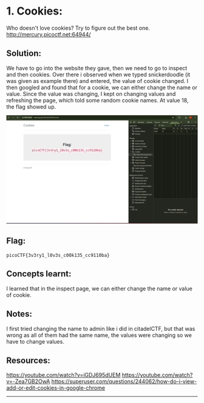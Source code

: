 # 1. Cookies:

Who doesn't love cookies? Try to figure out the best one. http://mercury.picoctf.net:64944/

## Solution:

We have to go into the website they gave, then we need to go to inspect and then cookies. Over there i observed when we typed snickerdoodle (it was given as example there) and entered, the value of cookie changed. I then googled and found that for a cookie, we can either change the name or value. Since the value was changing, I kept on changing values and refreshing the page, which told some random cookie names. At value 18, the flag showed up.

![screenshot when i got the flag](images/cookies_solution.png)

## Flag:

```
picoCTF{3v3ry1_l0v3s_c00k135_cc9110ba}
```

## Concepts learnt:

I learned that in the inspect page, we can either change the name or value of cookie. 

## Notes:

I first tried changing the name to admin like i did in citadelCTF, but that was wrong as all of them had the same name, the values were changing so we have to change values.  

## Resources:

https://youtube.com/watch?v=iGDJ695dUEM
https://youtube.com/watch?v=-Zea7GB2OwA
https://superuser.com/questions/244062/how-do-i-view-add-or-edit-cookies-in-google-chrome

***


